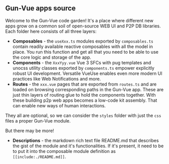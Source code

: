 ## Gun-Vue apps source

Welcome to the Gun-Vue code garden! It's a place where different new apps grow on a common soil of open-source WEB UI and P2P DB libraries. Each folder here consists of all three layers:

- **Composables** - the `useXxx.ts` modules exported by `composables.ts` contain readily available reactive composables with all the model in place. You run this function and get all that you need to be able to use the core logic and storage of the app. 
- **Components** - the `XxxYyy.vue` Vue 3 SFCs with pug templates and unocss utility classes exported by `components.ts` empower explicitly robust UI development. Versatile VueUse enables even more modern UI practices like Web Notifications and more.
- **Routes** - the `xxx.vue` pages that are exported from `routes.ts` and are loaded on browsing corresponding paths in the Gun-Vue app. These are just thin layers of routing glue to hold the components together. With these building p2p web apps becomes a low-code kit assembly. That can enable new ways of human interactions.

They all are optional, so we can consider the `styles` folder with just the `css` files a proper Gun-Vue module.

But there may be more!

- **Descriptions** - the markdown rich text file README.md that describes the gist of the module and it's functionalities. If it's present, it need to be to put it into the composable module definition as `[[include:./README.md]]`.